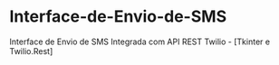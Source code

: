 # Interface-de-Envio-de-SMS
Interface de Envio de SMS Integrada com API REST Twilio - [Tkinter e Twilio.Rest]
